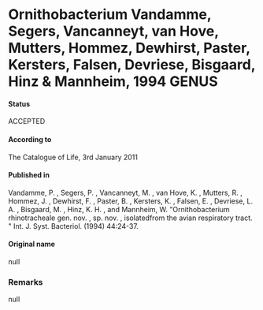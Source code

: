 # Ornithobacterium Vandamme, Segers, Vancanneyt, van Hove, Mutters, Hommez, Dewhirst, Paster, Kersters, Falsen, Devriese, Bisgaard, Hinz & Mannheim, 1994 GENUS

#### Status
ACCEPTED

#### According to
The Catalogue of Life, 3rd January 2011

#### Published in
Vandamme, P. , Segers, P. , Vancanneyt, M. , van Hove, K. , Mutters, R. , Hommez, J. , Dewhirst, F. , Paster, B. , Kersters, K. , Falsen, E. , Devriese, L. A. , Bisgaard, M. , Hinz, K. H. , and Mannheim, W. "Ornithobacterium rhinotracheale gen. nov. , sp. nov. , isolatedfrom the avian respiratory tract. " Int. J. Syst. Bacteriol. (1994) 44:24-37.

#### Original name
null

### Remarks
null